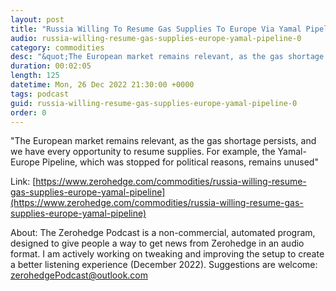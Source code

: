 ```yaml
---
layout: post
title: "Russia Willing To Resume Gas Supplies To Europe Via Yamal Pipeline"
audio: russia-willing-resume-gas-supplies-europe-yamal-pipeline-0
category: commodities
desc: "&quot;The European market remains relevant, as the gas shortage persists, and we have every opportunity to resume supplies. For example, the Yamal-Europe Pipeline, which was stopped for political reasons, remains unused&quot;"
duration: 00:02:05
length: 125
datetime: Mon, 26 Dec 2022 21:30:00 +0000
tags: podcast
guid: russia-willing-resume-gas-supplies-europe-yamal-pipeline-0
order: 0
---
```

&quot;The European market remains relevant, as the gas shortage persists, and we have every opportunity to resume supplies. For example, the Yamal-Europe Pipeline, which was stopped for political reasons, remains unused&quot;

Link: [https://www.zerohedge.com/commodities/russia-willing-resume-gas-supplies-europe-yamal-pipeline](https://www.zerohedge.com/commodities/russia-willing-resume-gas-supplies-europe-yamal-pipeline)

About: The Zerohedge Podcast is a non-commercial, automated program, designed to give people a way to get news from Zerohedge in an audio format.  I am actively working on tweaking and improving the setup to create a better listening experience (December 2022).  Suggestions are welcome: [zerohedgePodcast@outlook.com](mailto:zerohedgePodcast@outlook.com)